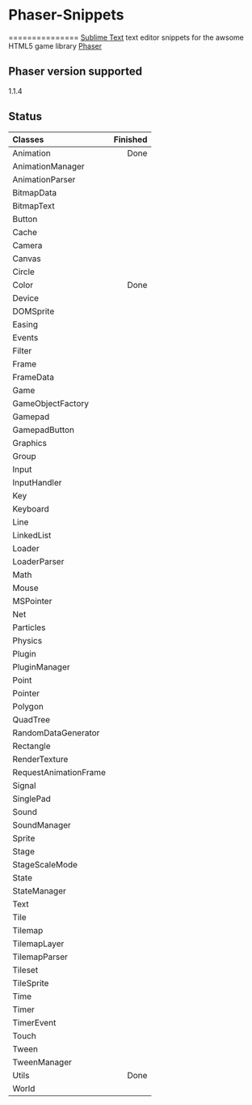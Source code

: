 # Phaser-Snippets
===============
[Sublime Text](http://www.sublimetext.com/) text editor snippets for the awsome HTML5 game library [Phaser](http://phaser.io/)

## Phaser version supported
1.1.4 

## Status

Classes              | Finished
:------------------- | --------:
Animation            | Done
AnimationManager     |
AnimationParser      |
BitmapData           |
BitmapText           |
Button               |
Cache                |
Camera               |
Canvas               |
Circle               |
Color                | Done
Device               |
DOMSprite            |
Easing               |
Events               |
Filter               |
Frame                |
FrameData            |
Game                 |
GameObjectFactory    |
Gamepad              |
GamepadButton        |
Graphics             |
Group                |
Input                |
InputHandler         |
Key                  |
Keyboard             |
Line                 |
LinkedList           |
Loader               |
LoaderParser         |
Math                 |
Mouse                |
MSPointer            |
Net                  |
Particles            |
Physics              |
Plugin               |
PluginManager        |
Point                |
Pointer              |
Polygon              |
QuadTree             |
RandomDataGenerator  |
Rectangle            |
RenderTexture        |
RequestAnimationFrame|
Signal               |
SinglePad            |
Sound                |
SoundManager         |
Sprite               |
Stage                |
StageScaleMode       |
State                |
StateManager         |
Text                 |
Tile                 |
Tilemap              |
TilemapLayer         |
TilemapParser        |
Tileset              |
TileSprite           |
Time                 |
Timer                |
TimerEvent           |
Touch                |
Tween                |
TweenManager         |
Utils                | Done
World                |
